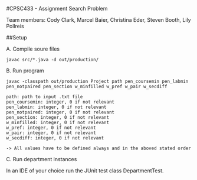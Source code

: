 #CPSC433 - Assignment Search Problem

Team members: Cody Clark, Marcel Baier, Christina Eder, Steven Booth, Lily Pollreis

##Setup

A. Compile soure files

```
javac src/*.java -d out/production/
```

B. Run program

```
javac -classpath out/production Project path pen_coursemin pen_labmin pen_notpaired pen_section w_minfilled w_pref w_pair w_secdiff

path: path to input .txt file
pen_coursemin: integer, 0 if not relevant
pen_labmin: integer, 0 if not relevant
pen_notpaired: integer, 0 if not relevant
pen_section: integer, 0 if not relevant
w_minfilled: integer, 0 if not relevant
w_pref: integer, 0 if not relevant
w_pair: integer, 0 if not relevant
w_secdiff: integer, 0 if not relevant

-> All values have to be defined always and in the aboved stated order
```
C. Run department instances

In an IDE of your choice run the JUnit test class DepartmentTest. 




